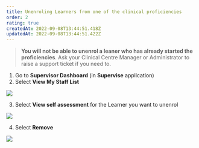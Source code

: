 ```yaml
---
title: Unenroling Learners from one of the clinical proficiencies
order: 2
rating: true
createdAt: 2022-09-08T13:44:51.418Z
updatedAt: 2022-09-08T13:44:51.422Z
---
```

> **You will not be able to unenrol a leaner who has already started the proficiencies**. Ask your Clinical Centre Manager or Administrator to raise a support ticket if you need to. 

1. Go to **Supervisor Dashboard** (in **Supervise** application)
2. Select **View My Staff List**

![](/img/unenrolling_1.png)

3. Select **View self assessment** for the Learner you want to unenrol

![](/img/unenrolling_2.png)

4. Select **Remove**

![](/img/unenrolling_3.png)